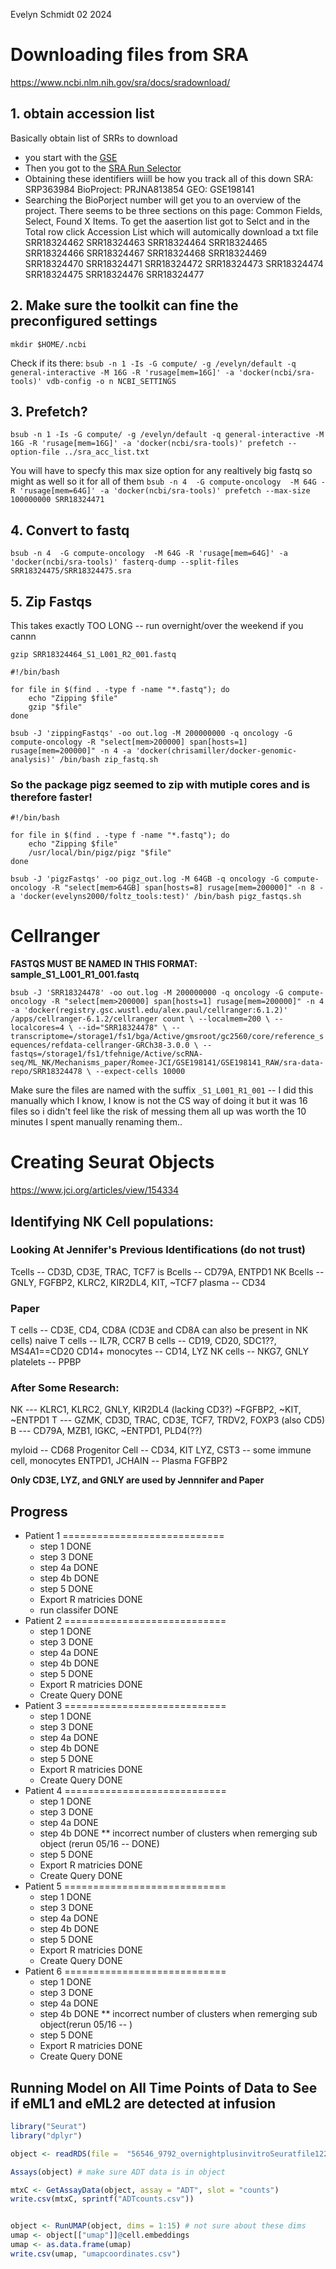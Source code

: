 Evelyn Schmidt
02 2024

# Downloading files from SRA
https://www.ncbi.nlm.nih.gov/sra/docs/sradownload/

## 1. obtain accession list
Basically obtain list of SRRs to download

- you start with the [GSE](https://www.ncbi.nlm.nih.gov/geo/query/acc.cgi?acc=GSE198141)
- Then you got to the [SRA Run Selector](https://www.ncbi.nlm.nih.gov/Traces/study/?acc=PRJNA813854&o=acc_s%3Aa)
- Obtaining these identifiers wiill be how you track all of this down
		SRA: SRP363984
		BioProject: PRJNA813854
		GEO: GSE198141
- Searching the BioPorject number will get you to an overview of the project. There seems to be three sections on this page: Common Fields, Select, Found X Items. To get the aasertion list got to Selct and in the Total row click Accession List which will automically download a txt file
		SRR18324462
		SRR18324463
		SRR18324464
		SRR18324465
		SRR18324466
		SRR18324467
		SRR18324468
		SRR18324469
		SRR18324470
		SRR18324471
		SRR18324472
		SRR18324473
		SRR18324474
		SRR18324475
		SRR18324476
		SRR18324477


## 2.  Make sure the toolkit  can fine the preconfigured settings 
`mkdir $HOME/.ncbi`

Check if its there:
`bsub -n 1 -Is -G compute/ -g /evelyn/default -q general-interactive -M 16G -R 'rusage[mem=16G]' -a 'docker(ncbi/sra-tools)' vdb-config -o n NCBI_SETTINGS`

## 3. Prefetch?
`bsub -n 1 -Is -G compute/ -g /evelyn/default -q general-interactive -M 16G -R 'rusage[mem=16G]' -a 'docker(ncbi/sra-tools)' prefetch --option-file ../sra_acc_list.txt `

You will have to specfy this max size option for any realtively big fastq so might as well so it for all of them
`bsub -n 4  -G compute-oncology  -M 64G -R 'rusage[mem=64G]' -a 'docker(ncbi/sra-tools)' prefetch --max-size 100000000 SRR18324471`

## 4. Convert to fastq
`bsub -n 4  -G compute-oncology  -M 64G -R 'rusage[mem=64G]' -a 'docker(ncbi/sra-tools)' fasterq-dump --split-files SRR18324475/SRR18324475.sra`

## 5. Zip Fastqs
This takes exactly TOO LONG -- run overnight/over the weekend if you cannn

`gzip SRR18324464_S1_L001_R2_001.fastq`

```
#!/bin/bash

for file in $(find . -type f -name "*.fastq"); do 
	echo "Zipping $file"
	gzip "$file"
done
```

`bsub -J 'zippingFastqs' -oo out.log -M 200000000 -q oncology -G compute-oncology -R "select[mem>200000] span[hosts=1] rusage[mem=200000]" -n 4 -a 'docker(chrisamiller/docker-genomic-analysis)' /bin/bash zip_fastq.sh`

 ### So the package pigz seemed to zip with mutiple cores and is therefore faster!

```
#!/bin/bash

for file in $(find . -type f -name "*.fastq"); do 
	echo "Zipping $file"
	/usr/local/bin/pigz/pigz "$file"
done
```

`bsub -J 'pigzFastqs' -oo pigz_out.log -M 64GB -q oncology -G compute-oncology -R "select[mem>64GB] span[hosts=8] rusage[mem=200000]" -n 8 -a 'docker(evelyns2000/foltz_tools:test)' /bin/bash pigz_fastqs.sh`

# Cellranger
**FASTQS MUST BE NAMED IN THIS FORMAT: sample_S1_L001_R1_001.fastq**

`bsub -J 'SRR18324478' -oo out.log -M 200000000 -q oncology -G compute-oncology -R "select[mem>200000] span[hosts=1] rusage[mem=200000]" -n 4 -a 'docker(registry.gsc.wustl.edu/alex.paul/cellranger:6.1.2)' /apps/cellranger-6.1.2/cellranger count \
--localmem=200 \
--localcores=4 \
--id="SRR18324478" \
--transcriptome=/storage1/fs1/bga/Active/gmsroot/gc2560/core/reference_sequences/refdata-cellranger-GRCh38-3.0.0 \
--fastqs=/storage1/fs1/tfehnige/Active/scRNA-seq/ML_NK/Mechanisms_paper/Romee-JCI/GSE198141/GSE198141_RAW/sra-data-repo/SRR18324478 \
--expect-cells 10000`

Make sure the files are named with the suffix `_S1_L001_R1_001` -- I did this manually which I know, I know is not the CS way of doing it but it was 16 files so i didn't feel like the risk of messing them all up was worth the 10 minutes I spent manually renaming them..

# Creating Seurat Objects
https://www.jci.org/articles/view/154334

## Identifying NK Cell populations:

### Looking At Jennifer's Previous Identifications (do not trust)
Tcells 				-- CD3D, CD3E, TRAC, TCF7 is 
Bcells 			    -- CD79A, ENTPD1 
NK Bcells			-- GNLY, FGFBP2, KLRC2, KIR2DL4, KIT,  ~TCF7 
plasma 				-- CD34 

### Paper
 T cells 			-- CD3E, CD4, CD8A (CD3E and CD8A can also be present in NK cells)
 naive T cells 		-- IL7R, CCR7 
 B cells 			-- CD19, CD20, SDC1??, MS4A1==CD20 
 CD14+ monocytes 	-- CD14, LYZ
 NK cells 			-- NKG7, GNLY
 platelets 			-- PPBP

### After Some Research:
NK 					--- KLRC1, KLRC2, GNLY, KIR2DL4 (lacking CD3?) ~FGFBP2, ~KIT, ~ENTPD1
T  					--- GZMK, CD3D, TRAC, CD3E, TCF7, TRDV2, FOXP3  (also CD5)
B  					--- CD79A, MZB1, IGKC, ~ENTPD1, PLD4(??)

myloid 				-- CD68
Progenitor Cell 	-- CD34, KIT
LYZ, CST3 			-- some immune cell, monocytes
ENTPD1, JCHAIN 		-- Plasma
FGFBP2

**Only CD3E, LYZ, and GNLY are used by Jennnifer and Paper**


## Progress

- Patient 1 ============================
	- step 1 						DONE
	- step 3 						DONE
	- step 4a						DONE
	- step 4b						DONE
	- step 5 						DONE
	- Export R matricies			DONE
	- run classifer					DONE
- Patient 2 ============================
	- step 1 						DONE
	- step 3 						DONE
	- step 4a						DONE
	- step 4b						DONE
	- step 5 						DONE
	- Export R matricies			DONE
	- Create Query					DONE
- Patient 3 ============================
	- step 1 						DONE
	- step 3 						DONE
	- step 4a						DONE
	- step 4b						DONE
	- step 5 						DONE
	- Export R matricies			DONE
	- Create Query					DONE
- Patient 4 ============================
	- step 1 						DONE
	- step 3 						DONE
	- step 4a						DONE
	- step 4b						DONE 	** incorrect number of clusters when remerging sub object (rerun 05/16 -- DONE)	
	- step 5                        DONE
	- Export R matricies			DONE
	- Create Query					DONE
- Patient 5 ============================
	- step 1 						DONE					
	- step 3 						DONE					
	- step 4a						DONE
	- step 4b						DONE
	- step 5 						DONE
	- Export R matricies			DONE
	- Create Query					DONE
- Patient 6 ============================
	- step 1 						DONE		
	- step 3 						DONE			
	- step 4a						DONE		    	
	- step 4b						DONE 	** incorrect number of clusters when remerging sub object(rerun 05/16 -- )
	- step 5 						DONE
	- Export R matricies			DONE
	- Create Query					DONE
	


## Running Model on All Time Points of Data to See if eML1 and eML2 are detected at infusion

```R
library("Seurat")
library("dplyr")

object <- readRDS(file =  "56546_9792_overnightplusinvitroSeuratfile122222.rds")

Assays(object) # make sure ADT data is in object

mtxC <- GetAssayData(object, assay = "ADT", slot = "counts")
write.csv(mtxC, sprintf("ADTcounts.csv"))


object <- RunUMAP(object, dims = 1:15) # not sure about these dims
umap <- object[["umap"]]@cell.embeddings
umap <- as.data.frame(umap)
write.csv(umap, "umapcoordinates.csv")
```






